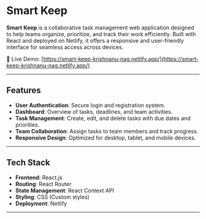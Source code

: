 # Smart Keep

**Smart Keep** is a collaborative task management web application designed to help teams organize, prioritize, and track their work efficiently. Built with React and deployed on Netlify, it offers a responsive and user-friendly interface for seamless access across devices.

🔗 Live Demo: [https://smart-keep-krishnanu-nag.netlify.app/](https://smart-keep-krishnanu-nag.netlify.app/)

---

## Features

- **User Authentication**: Secure login and registration system.
- **Dashboard**: Overview of tasks, deadlines, and team activities.
- **Task Management**: Create, edit, and delete tasks with due dates and priorities.
- **Team Collaboration**: Assign tasks to team members and track progress.
- **Responsive Design**: Optimized for desktop, tablet, and mobile devices.

---

## Tech Stack

- **Frontend**: React.js
- **Routing**: React Router
- **State Management**: React Context API
- **Styling**: CSS (Custom styles)
- **Deployment**: Netlify

---

